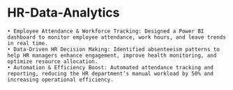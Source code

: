 # HR-Data-Analytics

    • Employee Attendance & Workforce Tracking: Designed a Power BI dashboard to monitor employee attendance, work hours, and leave trends in real time. 
    • Data-Driven HR Decision Making: Identified absenteeism patterns to help HR managers enhance engagement, improve health monitoring, and optimize resource allocation. 
    • Automation & Efficiency Boost: Automated attendance tracking and reporting, reducing the HR department’s manual workload by 50% and increasing operational efficiency.
